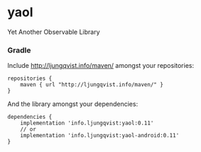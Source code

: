 # yaol
Yet Another Observable Library

### Gradle

Include <http://ljungqvist.info/maven/> amongst your repositories:

```
repositories {
    maven { url "http://ljungqvist.info/maven/" }
}
```
And the library amongst your dependencies:
```
dependencies {
    implementation 'info.ljungqvist:yaol:0.11'
    // or
    implementation 'info.ljungqvist:yaol-android:0.11'
}
```


